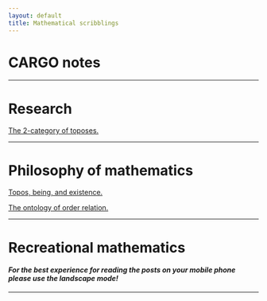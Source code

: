 ```yaml
---
layout: default
title: Mathematical scribblings
---
```







# CARGO notes #




----------------------------------------------
# Research #

[The 2-category of toposes.][2-cat Top]


----------------------------------------------
# Philosophy of mathematics #


[Topos, being, and existence.][TBE]

[The ontology of order relation.][Order-onto-logically]


---------------------------------------------
# Recreational mathematics 



#### _For the best experience for reading the posts on your mobile phone please use the landscape mode!_
----------------------------------------------------------------------------------------------------


[TBE]: 2017-05-17-Topos-being-and-existence.html
[Order-onto-logically]: 2017-05-17-The-ontology-of-order-relation.html
[2-cat Top]: 2017-05-18-The-2-category-of-toposes.html
